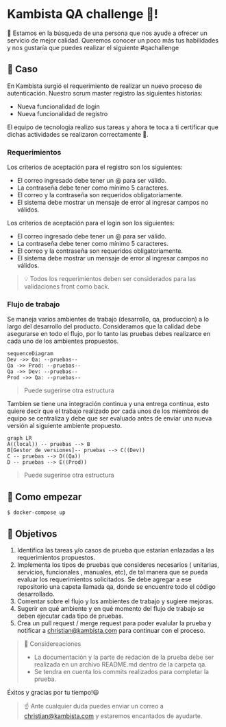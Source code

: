 # Kambista QA challenge 🐞!

👋 Estamos en la búsqueda de una persona que nos ayude a ofrecer un servicio de mejor calidad.  Queremos conocer un poco más tus habilidades y nos gustaría que puedes realizar el siguiente #qachallenge 

## 📓 Caso

En Kambista surgió el requerimiento de realizar un nuevo proceso de autenticación. Nuestro scrum master registro las siguientes historias:

 - Nueva funcionalidad de login
 - Nueva funcionalidad de registro

El equipo de tecnologia realizo sus tareas y ahora te toca a ti certificar que dichas actividades se realizaron correctamente 🙌. 

### Requerimientos
Los criterios de aceptación para el registro son los siguientes:

- El correo ingresado debe tener un @ para ser válido.
- La contraseña debe tener como mínimo 5 caracteres.
- El correo y la contraseña son requeridos obligatoriamente.
- El sistema debe mostrar un mensaje de error al ingresar campos no válidos.


Los criterios de aceptación para el login son los siguientes:

- El correo ingresado debe tener un @ para ser válido.
- La contraseña debe tener como mínimo 5 caracteres.
- El correo y la contraseña son requeridos obligatoriamente.
- El sistema debe mostrar un mensaje de error al ingresar campos no válidos.

>💡 Todos los requerimientos deben ser considerados para las validaciones front como back.


### Flujo de trabajo

Se maneja varios ambientes de trabajo (desarrollo, qa, produccion) a lo largo del desarrollo del producto. Consideramos que la calidad debe asegurarse en todo el flujo, por lo tanto las pruebas debes realizarce en cada uno de los ambientes propuestos.

```mermaid
sequenceDiagram
Dev ->> Qa: --pruebas--
Qa ->> Prod: --pruebas--
Qa ->> Dev: --pruebas--
Prod ->> Qa: --pruebas--
```

> Puede sugerirse otra estructura

Tambien se tiene una integración continua y una entrega continua, esto quiere decir que el trabajo realizado por cada unos de los miembros de equipo se centraliza y debe que ser evaluado antes de enviar una nueva versión al siguiente ambiente propuesto.

```mermaid
graph LR
A((local)) -- pruebas --> B
B[Gestor de versiones]-- pruebas --> C((Dev))
C -- pruebas --> D((Qa))
D -- pruebas --> E((Prod))
```
> Puede sugerirse otra estructura

## 🏁 Como empezar

    $ docker-compose up

## 🚀 Objetivos

1. Identifica las tareas y/o casos de prueba que estarían enlazadas a las requerimientos propuestos.
2. Implementa los tipos de pruebas que consideres necesarios ( unitarias, servicios, funcionales , manuales, etc), de tal manera que se pueda evaluar los requerimientos solicitados. Se debe agregar a ese repositorio una capeta llamada qa, donde se encuentre todo el código desarrollado.
4. Comentar sobre el flujo y los ambientes de trabajo y sugiere mejoras.
5. Sugerir en qué ambiente y en qué momento del flujo de trabajo se deben ejecutar cada tipo de pruebas.
6. Crea un pull request / merge request para poder evalular la prueba y notificar a christian@kambista.com para continuar con el proceso.

> 🔖  Considereaciones
> - La documentación y la parte de redación de la prueba debe ser realizada en un archivo README.md dentro de la carpeta qa.
> - Se tendra en cuenta los commits realizados para completar la prueba.
 
Éxitos y gracias por tu tiempo!😃

> ☝ Ante cualquier duda puedes enviar un correo a christian@kambista.com y estaremos encantados de ayudarte. 
